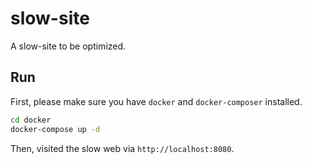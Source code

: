 # slow-site

A slow-site to be optimized.

## Run

First, please make sure you have `docker` and `docker-composer` installed.

```sh
cd docker
docker-compose up -d
```

Then, visited the slow web via `http://localhost:8080`.
